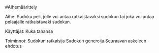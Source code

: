 #Aihemäärittely

Aihe: Sudoku peli, jolle voi antaa ratkaistavaksi sudokun tai joka voi
       antaa pelaajalle ratkaistavaki sudokun.

Käyttäjät: Kuka tahansa

Toiminnot: Sudokun ratkaisija
	   Sudokun generoija
	   Seuraavan askeleen ehdotus
	   
